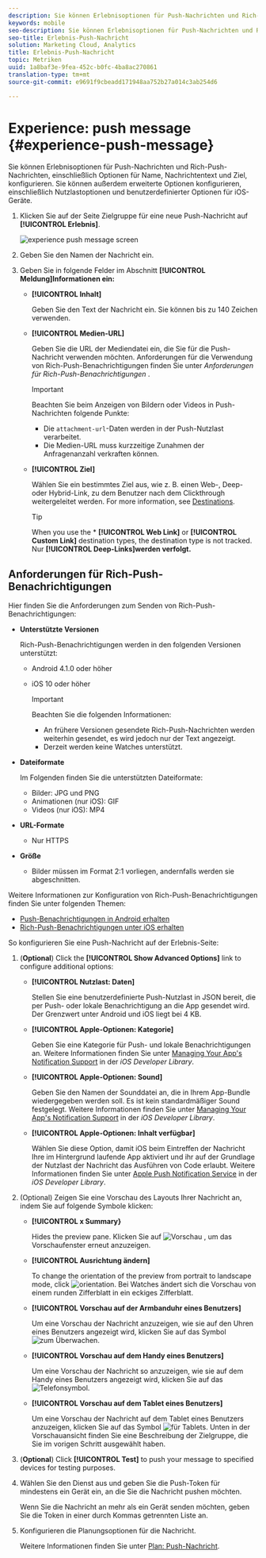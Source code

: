 ```yaml
---
description: Sie können Erlebnisoptionen für Push-Nachrichten und Rich-Push-Nachrichten, einschließlich Optionen für Name, Nachrichtentext und Ziel, konfigurieren. Sie können außerdem erweiterte Optionen konfigurieren, einschließlich Nutzlastoptionen und benutzerdefinierter Optionen für iOS-Geräte.
keywords: mobile
seo-description: Sie können Erlebnisoptionen für Push-Nachrichten und Rich-Push-Nachrichten, einschließlich Optionen für Name, Nachrichtentext und Ziel, konfigurieren. Sie können außerdem erweiterte Optionen konfigurieren, einschließlich Nutzlastoptionen und benutzerdefinierter Optionen für iOS-Geräte.
seo-title: Erlebnis-Push-Nachricht
solution: Marketing Cloud, Analytics
title: Erlebnis-Push-Nachricht
topic: Metriken
uuid: 1a8baf3e-9fea-452c-b0fc-4ba8ac270861
translation-type: tm+mt
source-git-commit: e9691f9cbeadd171948aa752b27a014c3ab254d6

---
```



# Experience: push message {#experience-push-message}

Sie können Erlebnisoptionen für Push-Nachrichten und Rich-Push-Nachrichten, einschließlich Optionen für Name, Nachrichtentext und Ziel, konfigurieren. Sie können außerdem erweiterte Optionen konfigurieren, einschließlich Nutzlastoptionen und benutzerdefinierter Optionen für iOS-Geräte.

1. Klicken Sie auf der Seite Zielgruppe für eine neue Push-Nachricht auf **[!UICONTROL Erlebnis]**.

   ![experience push message screen](assets/experience-push-message.png)

1. Geben Sie den Namen der Nachricht ein.
1. Geben Sie in folgende Felder im Abschnitt **[!UICONTROL Meldung]Informationen ein:**

   * **[!UICONTROL Inhalt]**

      Geben Sie den Text der Nachricht ein. Sie können bis zu 140 Zeichen verwenden.

   * **[!UICONTROL Medien-URL]**

      Geben Sie die URL der Mediendatei ein, die Sie für die Push-Nachricht verwenden möchten. Anforderungen für die Verwendung von Rich-Push-Benachrichtigungen finden Sie unter *Anforderungen für Rich-Push-Benachrichtigungen* .

      >[!IMPORTANT]
      >
      >Beachten Sie beim Anzeigen von Bildern oder Videos in Push-Nachrichten folgende Punkte:
      > * Die `attachment-url`-Daten werden in der Push-Nutzlast verarbeitet.
      > * Die Medien-URL muss kurzzeitige Zunahmen der Anfragenanzahl verkraften können.


   * **[!UICONTROL Ziel]**

      Wählen Sie ein bestimmtes Ziel aus, wie z. B. einen Web-, Deep- oder Hybrid-Link, zu dem Benutzer nach dem Clickthrough weitergeleitet werden. For more information, see [Destinations](/help/using/acquisition-main/c-create-destinations.md).

      >[!TIP]
      >
      >When you use the * **[!UICONTROL Web Link]** or **[!UICONTROL Custom Link]** destination types, the destination type is not tracked. Nur **[!UICONTROL Deep-Links]werden verfolgt.**

## Anforderungen für Rich-Push-Benachrichtigungen

Hier finden Sie die Anforderungen zum Senden von Rich-Push-Benachrichtigungen:

* **Unterstützte Versionen**

   Rich-Push-Benachrichtigungen werden in den folgenden Versionen unterstützt:
   * Android 4.1.0 oder höher
   * iOS 10 oder höher

      >[!IMPORTANT]
      >
      >Beachten Sie die folgenden Informationen:
      >* An frühere Versionen gesendete Rich-Push-Nachrichten werden weiterhin gesendet, es wird jedoch nur der Text angezeigt.
      >* Derzeit werden keine Watches unterstützt.


* **Dateiformate**

   Im Folgenden finden Sie die unterstützten Dateiformate:
   * Bilder: JPG und PNG
   * Animationen (nur iOS): GIF
   * Videos (nur iOS): MP4

* **URL-Formate**
   * Nur HTTPS

* **Größe**
   * Bilder müssen im Format 2:1 vorliegen, andernfalls werden sie abgeschnitten.

Weitere Informationen zur Konfiguration von Rich-Push-Benachrichtigungen finden Sie unter folgenden Themen:

* [Push-Benachrichtigungen in Android erhalten](/help/android/messaging-main/push-messaging/c-set-up-rich-push-notif-android.md)
* [Rich-Push-Benachrichtigungen unter iOS erhalten](/help/ios/messaging-main/push-messaging/c-set-up-rich-push-notif-ios.md)

So konfigurieren Sie eine Push-Nachricht auf der Erlebnis-Seite:

1. (**Optional**) Click the **[!UICONTROL Show Advanced Options]** link to configure additional options:

   * **[!UICONTROL Nutzlast: Daten]**

      Stellen Sie eine benutzerdefinierte Push-Nutzlast in JSON bereit, die per Push- oder lokale Benachrichtigung an die App gesendet wird. Der Grenzwert unter Android und iOS liegt bei 4 KB.

   * **[!UICONTROL Apple-Optionen: Kategorie]**

      Geben Sie eine Kategorie für Push- und lokale Benachrichtigungen an. Weitere Informationen finden Sie unter [Managing Your App's Notification Support](https://developer.apple.com/library/content/documentation/NetworkingInternet/Conceptual/RemoteNotificationsPG/SupportingNotificationsinYourApp.html#//apple_ref/doc/uid/TP40008194-CH4-SW9) in der *iOS Developer Library*.

   * **[!UICONTROL Apple-Optionen: Sound]**

      Geben Sie den Namen der Sounddatei an, die in Ihrem App-Bundle wiedergegeben werden soll. Es ist kein standardmäßiger Sound festgelegt. Weitere Informationen finden Sie unter [Managing Your App's Notification Support](https://developer.apple.com/library/content/documentation/NetworkingInternet/Conceptual/RemoteNotificationsPG/SupportingNotificationsinYourApp.html#//apple_ref/doc/uid/TP40008194-CH4-SW10) in der *iOS Developer Library*.

   * **[!UICONTROL Apple-Optionen: Inhalt verfügbar]**

      Wählen Sie diese Option, damit iOS beim Eintreffen der Nachricht Ihre im Hintergrund laufende App aktiviert und ihr auf der Grundlage der Nutzlast der Nachricht das Ausführen von Code erlaubt. Weitere Informationen finden Sie unter [Apple Push Notification Service](https://developer.apple.com/library/content/documentation/NetworkingInternet/Conceptual/RemoteNotificationsPG/APNSOverview.html#//apple_ref/doc/uid/TP40008194-CH8-SW1) in der *iOS Developer Library*.

1. (Optional) Zeigen Sie eine Vorschau des Layouts Ihrer Nachricht an, indem Sie auf folgende Symbole klicken:

   * **[!UICONTROL x Summary}**

      Hides the preview pane. Klicken Sie auf ![Vorschau](assets/icon_preview.png) , um das Vorschaufenster erneut anzuzeigen.

   * **[!UICONTROL Ausrichtung ändern]**

      To change the orientation of the preview from portrait to landscape mode, click ![orientation](assets/icon_orientation.png). Bei Watches ändert sich die Vorschau von einem runden Zifferblatt in ein eckiges Zifferblatt.

   * **[!UICONTROL Vorschau auf der Armbanduhr eines Benutzers]**

      Um eine Vorschau der Nachricht anzuzeigen, wie sie auf den Uhren eines Benutzers angezeigt wird, klicken Sie auf das Symbol ![zum Überwachen](assets/icon_watch.png).

   * **[!UICONTROL Vorschau auf dem Handy eines Benutzers]**

      Um eine Vorschau der Nachricht so anzuzeigen, wie sie auf dem Handy eines Benutzers angezeigt wird, klicken Sie auf das ![Telefonsymbol](assets/icon_phone.png).

   * **[!UICONTROL Vorschau auf dem Tablet eines Benutzers]**

      Um eine Vorschau der Nachricht auf dem Tablet eines Benutzers anzuzeigen, klicken Sie auf das Symbol ![für Tablets](assets/icon_tablet.png).
   Unten in der Vorschauansicht finden Sie eine Beschreibung der Zielgruppe, die Sie im vorigen Schritt ausgewählt haben.

1. (**Optional**) Click **[!UICONTROL Test]** to push your message to specified devices for testing purposes.
1. Wählen Sie den Dienst aus und geben Sie die Push-Token für mindestens ein Gerät ein, an die Sie die Nachricht pushen möchten.

   Wenn Sie die Nachricht an mehr als ein Gerät senden möchten, geben Sie die Token in einer durch Kommas getrennten Liste an.

1. Konfigurieren die Planungsoptionen für die Nachricht.

   Weitere Informationen finden Sie unter [Plan: Push-Nachricht](/help/using/in-app-messaging/t-create-push-message/c-schedule-push-message.md).
